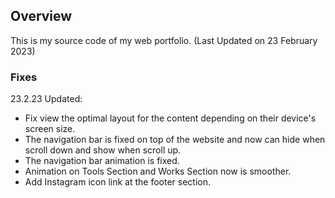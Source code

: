 ## Overview

This is my source code of my web portfolio. (Last Updated on 23 February 2023)

### Fixes

23.2.23 Updated:

- Fix view the optimal layout for the content depending on their device's screen size.
- The navigation bar is fixed on top of the website and now can hide when scroll down and show when scroll up.
- The navigation bar animation is fixed.
- Animation on Tools Section and Works Section now is smoother.
- Add Instagram icon link at the footer section.

